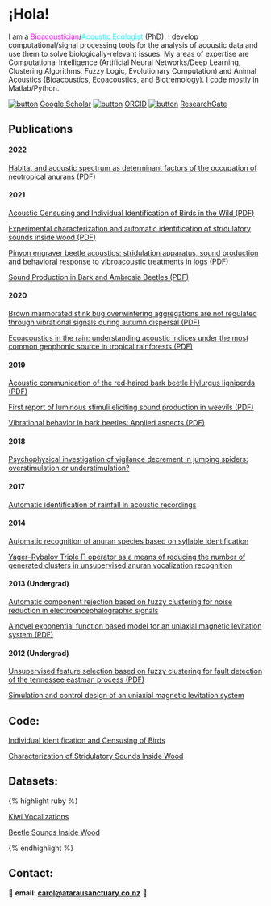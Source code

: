 # ¡Hola!

I am a <span style="color:magenta">Bioacoustician</span>/<span style="color:cyan">Acoustic Ecologist</span> (PhD). I develop computational/signal processing tools for the analysis of acoustic data and use them to solve biologically-relevant issues. My areas of expertise are Computational Intelligence (Artificial Neural Networks/Deep Learning, Clustering Algorithms, Fuzzy Logic, Evolutionary Computation) and Animal Acoustics (Bioacoustics, Ecoacoustics, and Biotremology). I code mostly in Matlab/Python.

[![button](https://img.icons8.com/color/48/000000/google-scholar--v3.png)](https://scholar.google.co.nz/citations?user=-yOQu6MAAAAJ&hl=en) [ Google Scholar](https://scholar.google.co.nz/citations?user=-yOQu6MAAAAJ&hl=en) [![button](https://img.icons8.com/windows/48/000000/orcid.png)](https://orcid.org/0000-0002-7013-7083) [ORCID](https://orcid.org/0000-0002-7013-7083) [![button](https://img.icons8.com/windows/48/000000/researchgate.png)](https://www.researchgate.net/profile/Carol-Bedoya) [ResearchGate](https://www.researchgate.net/profile/Carol-Bedoya)


## Publications

#### 2022

[Habitat and acoustic spectrum as determinant factors of the occupation of neotropical anurans (PDF)](http://revistas.humboldt.org.co/index.php/biota/article/view/910/1079)

#### 2021

[Acoustic Censusing and Individual Identification of Birds in the Wild (PDF)](https://www.biorxiv.org/content/10.1101/2021.10.29.466450v1.full.pdf)

[Experimental characterization and automatic identification of stridulatory sounds inside wood (PDF)](https://www.biorxiv.org/content/biorxiv/early/2021/09/09/2021.09.08.459381.full.pdf)

[Pinyon engraver beetle acoustics: stridulation apparatus, sound production and behavioral response to vibroacoustic treatments in logs (PDF)](https://www.mdpi.com/2075-4450/12/6/496/htm)

[Sound Production in Bark and Ambrosia Beetles (PDF)](https://ir.canterbury.ac.nz/bitstream/handle/10092/18512/Bioacoustics_repository%5B2%5D.pdf?sequence=2)

#### 2020

[Brown marmorated stink bug overwintering aggregations are not regulated through vibrational signals during autumn dispersal (PDF)](https://royalsocietypublishing.org/doi/pdf/10.1098/rsos.201371)

[Ecoacoustics in the rain: understanding acoustic indices under the most common geophonic source in tropical rainforests (PDF)](https://zslpublications.onlinelibrary.wiley.com/doi/pdfdirect/10.1002/rse2.162)

#### 2019

[Acoustic communication of the red‐haired bark beetle Hylurgus ligniperda (PDF)](https://ir.canterbury.ac.nz/bitstream/handle/10092/17606/Bedoya_et_al_2019_hylurgus_UC.pdf?sequence=3)

[First report of luminous stimuli eliciting sound production in weevils (PDF)](https://ir.canterbury.ac.nz/bitstream/handle/10092/17524/Bedoya_et_al_2019_hylesinus_UC.pdf?sequence=3)

[Vibrational behavior in bark beetles: Applied aspects (PDF)](https://link.springer.com/chapter/10.1007/978-3-030-22293-2_21)

#### 2018

[Psychophysical investigation of vigilance decrement in jumping spiders: overstimulation or understimulation?](https://link.springer.com/article/10.1007/s10071-018-1210-2)

#### 2017

[Automatic identification of rainfall in acoustic recordings](https://www.sciencedirect.com/science/article/abs/pii/S1470160X16307117)

#### 2014

[Automatic recognition of anuran species based on syllable identification](https://www.sciencedirect.com/science/article/abs/pii/S1574954114001198)

[Yager–Rybalov Triple Π operator as a means of reducing the number of generated clusters in unsupervised anuran vocalization recognition](https://link.springer.com/chapter/10.1007/978-3-319-13650-9_34)

#### 2013 (Undergrad)

[Automatic component rejection based on fuzzy clustering for noise reduction in electroencephalographic signals](https://ieeexplore.ieee.org/abstract/document/6644922)

[A novel exponential function based model for an uniaxial magnetic levitation system (PDF)](http://www.scielo.org.co/pdf/rfiua/n67/n67a06.pdf)

#### 2012 (Undergrad)

[Unsupervised feature selection based on fuzzy clustering for fault detection of the tennessee eastman process (PDF)](https://www.researchgate.net/profile/Cesar-Uribe/publication/281068887_Unsupervised_Feature_Selection_Based_on_Fuzzy_Clustering_for_Fault_Detection_of_the_Tennessee_Eastman_Process/links/59ca8f9b0f7e9bbfdc36acb9/Unsupervised-Feature-Selection-Based-on-Fuzzy-Clustering-for-Fault-Detection-of-the-Tennessee-Eastman-Process.pdf)

[Simulation and control design of an uniaxial magnetic levitation system](https://ieeexplore.ieee.org/abstract/document/6404077)
  

## Code:

  [Individual Identification and Censusing of Birds](https://github.com/carolbedoya/Bird-ID-and-Censusing)

  [Characterization of Stridulatory Sounds Inside Wood](https://github.com/carolbedoya/Beetle-Sounds-Inside-Wood)


## Datasets:

{% highlight ruby %}

  [Kiwi Vocalizations](https://doi.org/10.6084/m9.figshare.16850542.v1)

  [Beetle Sounds Inside Wood](https://doi.org/10.6084/m9.figshare.19233087)
  
{% endhighlight %}  
 

## Contact:

📧 **email:  <span style="color:CornflowerBlue">carol@atarausanctuary.co.nz</span>**  🦜

